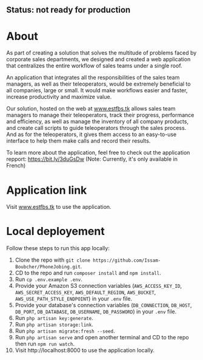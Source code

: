 ## Status: not ready for production

# About

As part of creating a solution that solves the multitude of problems faced by 
corporate sales departments, we designed and created a web application that centralizes the entire workflow of sales teams under a single roof.

An application that integrates all the responsibilities of the sales team managers, as 
well as their teleoperators, would be extremely beneficial to all companies, large or 
small. It would make workflows easier and faster, increase productivity and maximize 
value.

Our solution, hosted on the web at www.estfbs.tk allows sales team managers to 
manage their teleoperators, track their progress, performance and efficiency, as well 
as manage the inventory of all company products, and create call scripts to guide 
teleoperators through the sales process. And as for the teleoperators, it gives them 
access to an easy-to-use interface to help them make calls and record their results.

To learn more about the application, feel free to check out the application repport: https://bit.ly/3duGsDw (Note: Currently, it's only available in French)

# Application link

Visit www.estfbs.tk to use the application.

# Local deployement

Follow these steps to run this app locally:
1. Clone the repo with `git clone https://github.com/Issam-Boubcher/PhoneJobing.git`.
2. CD to the repo and run `composer install` and `npm install`.
3. Run `cp .env.example .env`.
4. Provide your Amazon S3 connection variables (`AWS_ACCESS_KEY_ID`, `AWS_SECRET_ACCESS_KEY`, `AWS_DEFAULT_REGION`, `AWS_BUCKET`, `AWS_USE_PATH_STYLE_ENDPOINT`) in your `.env` file.
5. Provide your database's connection variables (`DB_CONNECTION`, `DB_HOST`, `DB_PORT`, `DB_DATABASE`, `DB_USERNAME`, `DB_PASSWORD`) in your `.env` file.
6. Run `php artisan key:generate`.
7. Run `php artisan storage:link`.
8. Run `php artisan migrate:fresh --seed`.
9. Run `php artisan serve` and open another terminal and CD to the repo then run `npm run watch`.
10. Visit http://localhost:8000 to use the application locally.
